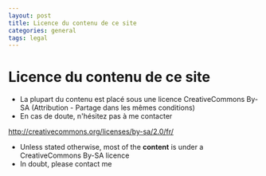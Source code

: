 ```yaml
---
layout: post
title: Licence du contenu de ce site
categories: general
tags: legal
---
```


# Licence du contenu de ce site

- La plupart du contenu est placé sous une licence CreativeCommons By-SA (Attribution - Partage dans les mêmes conditions)
- En cas de doute, n'hésitez pas à me contacter

http://creativecommons.org/licenses/by-sa/2.0/fr/

- Unless stated otherwise, most of the **content** is under a CreativeCommons By-SA licence
- In doubt, please contact me
